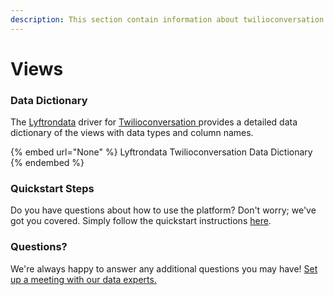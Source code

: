 ```yaml
---
description: This section contain information about twilioconversation connector views information
---
```


# Views

### Data Dictionary

The [Lyftrondata](https://www.lyftrondata.com/) driver for [Twilioconversation](None/)[ ](https://www.lyftrondata.com/integration/twilioconversation/)provides a detailed data dictionary of the views with data types and column names.

{% embed url="None" %}
Lyftrondata Twilioconversation Data Dictionary
{% endembed %}

### Quickstart Steps

Do you have questions about how to use the platform? Don't worry; we've got you covered. Simply follow the quickstart instructions [here](../README.md).

### Questions? <a href="#questions" id="questions"></a>

We're always happy to answer any additional questions you may have! [Set up a meeting with our data experts.](https://www.lyftrondata.com/book-a-meeting/)


